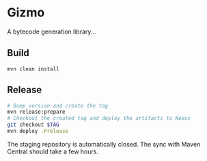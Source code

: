 # Gizmo

A bytecode generation library...
 
## Build

`mvn clean install`

## Release

```bash
# Bump version and create the tag
mvn release:prepare
# Checkout the created tag and deploy the artifacts to Nexus
git checkout $TAG
mvn deploy -Prelease
```

The staging repository is automatically closed. The sync with Maven Central should take a few hours.